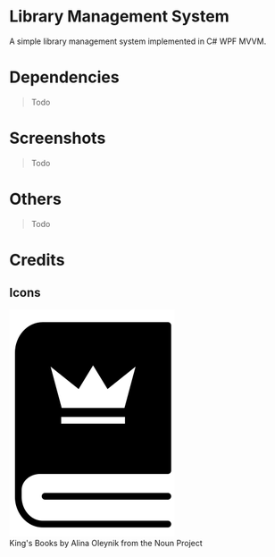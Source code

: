 ﻿# Library Management System
A simple library management system implemented in C# WPF MVVM.

# Dependencies
> Todo

# Screenshots
> Todo

# Others
> Todo

# Credits
## Icons
![](icon/icon-1.png)  
King's Books by Alina Oleynik from the Noun Project